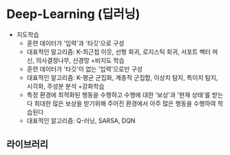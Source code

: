 # Deep-Learning (딥러닝)
+ 지도학습
  + 훈련 데이터가 '입력'과 '타깃'으로 구성
  + 대표적인 알고리즘: K-최근접 이웃, 선형 회귀, 로지스틱 회귀, 서포트 벡터 머신, 의사결정나무, 신경망
+비지도 학습
  + 훈련 데이터가 '타깃'이 없는 '입력'으로만 구성
  +  대표적인 알고리즘: K-평균 군집화, 계층적 군집합, 이상치 탐지, 특이치 탐지, 시각화, 주성분 분석
+강화학습
  + 특정 환경에 최적화된 행동을 수행하고 수행에 대한 '보상'과 '현재 상태'를 받는다 최대한 많은 보상을 받기위해 주어진 환경에서 아주 많은 행동을 수행하여 학습된다
  + 대표적인 알고리즘: Q-러닝, SARSA, DQN
## 라이브러리
